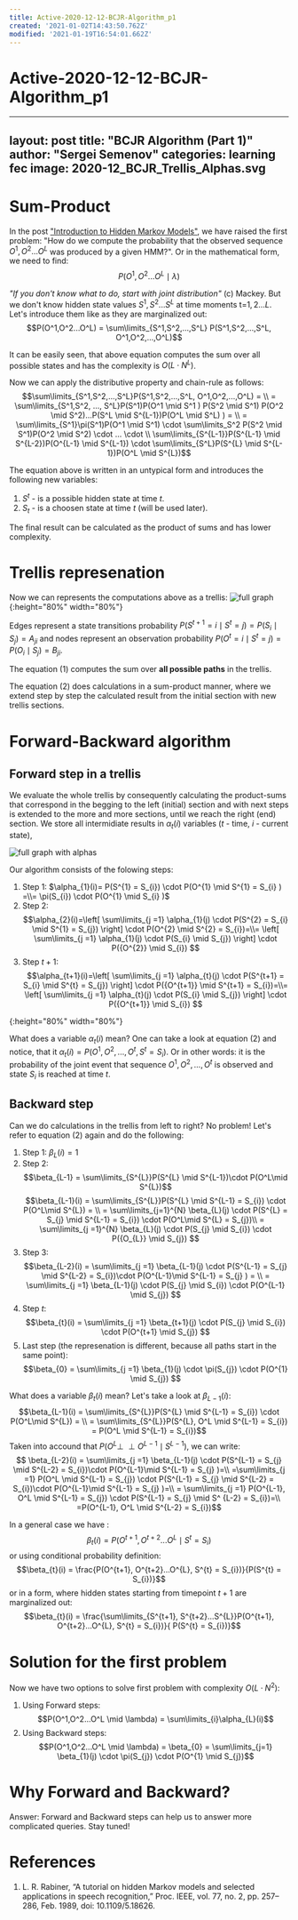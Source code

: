 ```yaml
---
title: Active-2020-12-12-BCJR-Algorithm_p1
created: '2021-01-02T14:43:50.762Z'
modified: '2021-01-19T16:54:01.662Z'
---
```


# Active-2020-12-12-BCJR-Algorithm_p1

---
layout: post
title: "BCJR Algorithm (Part 1)"
author: "Sergei Semenov"
categories: learning fec
image: 2020-12_BCJR_Trellis_Alphas.svg
---

# Sum-Product 
In the post ["Introduction to Hidden Markov Models"](https://simonrus.github.io/about/learning/fec/Introduction-to-HMM.html), we have raised the first problem: "How do we compute the probability that the observed sequence $O^1,O^2...O^L$ was produced by a given HMM?". Or in the mathematical form, we need to find:
$$P(O^1,O^2...O^L \mid \lambda)$$

_"If you don't know what to do, start with joint distribution"_ (c) Mackey. But we don't know hidden state values $S^{1}, S^{2} ... S^{L}$ at time moments t=$1,2 ... L$. Let's introduce them like as they are marginalized out:
$$P(O^1,O^2...O^L) = \sum\limits_{S^1,S^2,...,S^L} P(S^1,S^2,...,S^L, O^1,O^2,...,O^L)$$

It can be easily seen, that above equation computes the sum over all possible states and has the complexity is $O(L \cdot N^{L})$. 

Now we can apply the distributive property and chain-rule as follows:
$$\sum\limits_{S^1,S^2,...,S^L}P(S^1,S^2,...,S^L, O^1,O^2,...,O^L) = \\
= \sum\limits_{S^1,S^2, ..., S^L}P(S^1)P(O^1 \mid S^1 ) P(S^2 \mid S^1) P(O^2 \mid S^2)...P(S^L \mid S^{L-1})P(O^L \mid S^L) ) = \\
= \sum\limits_{S^1}\pi(S^1)P(O^1 \mid S^1) \cdot \sum\limits_S^2 P(S^2 \mid S^1)P(O^2 \mid S^2) \cdot ... \cdot \\ \sum\limits_{S^{L-1}}P(S^{L-1} \mid S^{L-2})P(O^{L-1} \mid S^{L-1}) \cdot  \sum\limits_{S^L}P(S^{L} \mid S^{L-1})P(O^L \mid S^{L})$$

The equation above is written in an untypical form and introduces the following new variables:
1. $S^{t}$ - is a possible hidden state at time $t$.
2. $S_t$ - is a choosen state at time $t$ (will be used later). 

The final result can be calculated as the product of sums and has lower complexity.

# Trellis represenation
Now we can represents the computations above as a trellis:
![full graph](https://simonrus.github.io/about/assets/img/2020-12_BCJR_Trellis.svg "Graph"){:height="80%" width="80%"}

Edges represent a state transitions probability  $P(S^{t+1} = i \mid S^{t} = j) = P(S_{i} \mid S_{j}) = A_{ji}$ and nodes represent an observation probability $P(O^t=i\mid{S^{t}=j}) = P(O_i \mid {S_{j}}) = B_{ji}$.

The equation (1) computes the sum over **all possible paths** in the trellis.  

The equation (2) does calculations in a  sum-product manner, where we extend step by step the calculated result from the initial section with new trellis sections. 

# Forward-Backward algorithm 
## Forward step in a trellis
We evaluate the whole trellis by consequently calculating the product-sums that correspond in the begging to the left (initial) section and with next steps is extended to the more and more sections, until we reach the right (end) section. We store all intermidiate results in $\alpha_{t}(i)$ variables ($t$ - time, $i$ - current state),

![full graph with alphas](https://simonrus.github.io/about/assets/img/2020-12_BCJR_Trellis_Alphas.svg "Graph")

Our algorithm consists of the folowing steps:
1. Step 1: $\alpha_{1}(i)= P(S^{1} = S_{i}) \cdot P(O^{1} \mid S^{1} = S_{i} ) =\\= \pi(S_{i}) \cdot P(O^{1} \mid S_{i} )$
2. Step 2: 
$$\alpha_{2}(i)=\left[ \sum\limits_{j =1} \alpha_{1}(j) \cdot P(S^{2} = S_{i} \mid S^{1} = S_{j}) \right] \cdot P(O^{2} \mid S^{2} = S_{i})=\\=
\left[ \sum\limits_{j =1} \alpha_{1}(j) \cdot P(S_{i} \mid S_{j}) \right] \cdot P({O^{2}} \mid S_{i}) 
$$
2. Step $t+1$:
$$\alpha_{t+1}(i)=\left[ \sum\limits_{j =1} \alpha_{t}(j) \cdot P(S^{t+1} = S_{i} \mid S^{t} = S_{j}) \right] \cdot P({O^{t+1}} \mid S^{t+1} = S_{i})=\\=
\left[ \sum\limits_{j =1} \alpha_{t}(j) \cdot P(S_{i} \mid S_{j}) \right] \cdot P({O^{t+1}} \mid S_{i}) 
$$

{:height="80%" width="80%"}

What does a variable $\alpha_{t}(i)$ mean? One can take a look at equation (2) and notice, that it $\alpha_{t}(i) = P(O^1,O^2,...,{O^t}, S^{t} = S_{i})$. Or in other words: it is the probability of the joint event that sequence $O^1,O^2,...,{O^t}$ is observed and state $S_{i}$ is reached at time $t$.

## Backward step
Can we do calculations in the trellis from left to right? No problem! Let's refer to equation (2) again and do the following:

1. Step 1: $\beta_{L}(i)=1$
2. Step 2: 
$$\beta_{L-1} = \sum\limits_{S^{L}}P(S^{L} \mid S^{L-1})\cdot P(O^L\mid S^{L})$$
$$\beta_{L-1}(i) = \sum\limits_{S^{L}}P(S^{L} \mid S^{L-1} = S_{i}) \cdot P(O^L\mid S^{L}) = \\
= \sum\limits_{j=1}^{N} \beta_{L}(j) \cdot P(S^{L} = S_{j} \mid S^{L-1} = S_{i}) \cdot P(O^L\mid S^{L} = S_{j})\\
= \sum\limits_{j =1}^{N} \beta_{L}(j) \cdot P(S_{j} \mid S_{i}) \cdot P({O_{L}} \mid S_{j})
$$
3. Step 3: 
$$\beta_{L-2}(i) = \sum\limits_{j =1} \beta_{L-1}(j) \cdot P(S^{L-1} = S_{j} \mid S^{L-2} = S_{i})\cdot P(O^{L-1}\mid S^{L-1} = S_{j} ) = \\
= \sum\limits_{j =1} \beta_{L-1}(j) \cdot P(S_{j} \mid S_{i}) \cdot P(O^{L-1} \mid S_{j}) 
$$
3. Step $t$:
$$\beta_{t}(i) =
\sum\limits_{j =1} \beta_{t+1}(j) \cdot P(S_{j} \mid S_{i}) \cdot P(O^{t+1} \mid S_{j}) 
$$
4. Last step (the represenation is different, because all paths start in the same point):
$$\beta_{0} = 
\sum\limits_{j =1} \beta_{1}(j) \cdot \pi(S_{j}) \cdot P(O^{1} \mid S_{j}) 
$$

What does a variable $\beta_{t}(i)$ mean? Let's take a look at $\beta_{L-1}(i)$:
$$\beta_{L-1}(i) = \sum\limits_{S^{L}}P(S^{L} \mid S^{L-1} = S_{i}) \cdot P(O^L\mid S^{L}) = \\
= \sum\limits_{S^{L}}P(S^{L}, O^L \mid S^{L-1} = S_{i}) = P(O^L \mid S^{L-1} = S_{i})$$
Taken into accound that $P(O^L \perp \!\!\! \perp O^{L-1} \mid S^{L-1})$, we can write:
$$
\beta_{L-2}(i) = \sum\limits_{j =1} \beta_{L-1}(j) \cdot P(S^{L-1} = S_{j} \mid S^{L-2} = S_{i})\cdot P(O^{L-1}\mid S^{L-1} = S_{j} )=\\
=\sum\limits_{j =1} P(O^L \mid S^{L-1} = S_{j}) \cdot P(S^{L-1} = S_{j} \mid S^{L-2} = S_{i})\cdot P(O^{L-1}\mid S^{L-1} = S_{j} )=\\
= \sum\limits_{j =1} P(O^{L-1}, O^L \mid S^{L-1} = S_{j}) \cdot P(S^{L-1} = S_{j} \mid S^ {L-2} = S_{i})=\\
=P(O^{L-1}, O^L \mid S^{L-2} = S_{i})$$

In a general case we have :
$$\beta_{t}(i) = P(O^{t+1}, O^{t+2}...O^{L} \mid S^{t} = S_{i})$$
or using conditional probability definition:
$$\beta_{t}(i) = \frac{P(O^{t+1}, O^{t+2}...O^{L}, S^{t} = S_{i})}{P(S^{t} = S_{i})}$$
or in a form, where hidden states starting from timepoint $t+1$ are marginalized out:
$$\beta_{t}(i) = \frac{\sum\limits_{S^{t+1}, S^{t+2}...S^{L}}P(O^{t+1}, O^{t+2}...O^{L}, S^{t} = S_{i})}{ P(S^{t} = S_{i})}$$


# Solution for the  first problem
Now we have two options to solve first problem with complexity $O(L \cdot N^2)$:
1. Using Forward steps: $$P(O^1,O^2...O^L \mid \lambda) = \sum\limits_{i}\alpha_{L}(i)$$ 
2. Using Backward steps: $$P(O^1,O^2...O^L \mid \lambda) = \beta_{0} = \sum\limits_{j=1} \beta_{1}(j) \cdot \pi(S_{j}) \cdot P(O^{1} \mid S_{j})$$


# Why Forward and Backward?
Answer: Forward and Backward steps can help us to answer more complicated queries. Stay tuned!

# References 
1. L. R. Rabiner, “A tutorial on hidden Markov models and selected applications in speech recognition,” Proc. IEEE, vol. 77, no. 2, pp. 257–286, Feb. 1989, doi: 10.1109/5.18626.




